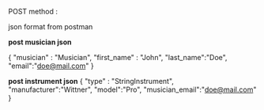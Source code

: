POST method :

json format from postman

**post musician json**

{
   "musician" : "Musician",
    "first_name" : "John",
    "last_name":"Doe",
    "email":"doe@mail.com"
}

**post instrument json**
{
   "type" : "StringInstrument",
    "manufacturer":"Wittner",
    "model":"Pro",
    "musician_email":"doe@mail.com"
}